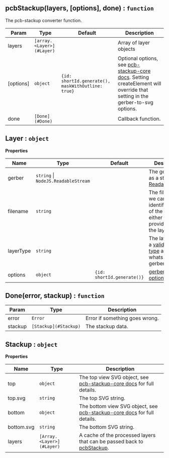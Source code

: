 <a name="pcbStackup"></a>

## pcbStackup(layers, [options], done) : `function`
The pcb-stackup converter function.

| Param     | Type                      | Default                                           | Description                                                                                                                      |
| ---       | ---                       | ---                                               | ---                                                                                                                              |
| layers    | `[array.<Layer>](#Layer)` |                                                   | Array of layer objects                                                                                                           |
| [options] | `object`                  | `{id: shortId.generate(), maskWithOutline: true}` | Optional options, see [pcb-stackup-core docs][1]. Setting createElement will override that setting in the gerber-to-svg options. |
| done      | `[Done](#Done)`           |                                                   | Callback function.                                                                                                               |

<a name="Layer"></a>

## Layer : `object`
**Properties**

| Name      | Type                                    | Default                    | Description                                                                                                      |
| ---       | ---                                     | ---                        | ---                                                                                                              |
| gerber    | `string` &#124; `NodeJS.ReadableStream` |                            | The gerber data as a string or [ReadableStream][2]                                                               |
| filename  | `string`                                |                            | The filename so we can try and identify the type of the layer. You either have to provide this or the layerType. |
| layerType | `string`                                |                            | The layer type, a [valid layer type][3] as given by whats-that-gerber.                                           |
| options   | `object`                                | `{id: shortId.generate()}` | [gerber-to-svg options][4]                                                                                       |

<a name="Done"></a>

## Done(error, stackup) : `function`

| Param   | Type                  | Description                    |
| ---     | ---                   | ---                            |
| error   | `Error`               | Error if something goes wrong. |
| stackup | `[Stackup](#Stackup)` | The stackup data.              |

<a name="Stackup"></a>

## Stackup : `object`
**Properties**

| Name       | Type                      | Description                                                                           |
| ---        | ---                       | ---                                                                                   |
| top        | `object`                  | The top view SVG object, see [pcb-stackup-core docs][5] for full details.             |
| top.svg    | `string`                  | The top SVG string.                                                                   |
| bottom     | `object`                  | The bottom view SVG object, see [pcb-stackup-core docs][6] for full details.          |
| bottom.svg | `string`                  | The bottom SVG string.                                                                |
| layers     | `[Array.<Layer>](#Layer)` | A cache of the processed layers that can be passed back to [pcbStackup](#pcbStackup). |

[1]: https://github.com/tracespace/pcb-stackup-core/blob/master/README.md#options
[2]: https://nodejs.org/api/stream.html#stream_readable_streams
[3]: https://github.com/tracespace/whats-that-gerber#layer-types-and-names
[4]: https://github.com/mcous/gerber-to-svg/blob/master/API.md#options
[5]: https://github.com/tracespace/pcb-stackup-core/blob/master/README.md#usage
[6]: https://github.com/tracespace/pcb-stackup-core/blob/master/README.md#usage

